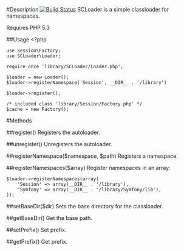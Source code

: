 #Description [![Build Status](https://secure.travis-ci.org/The-Who/SCLoader.png)](http://travis-ci.org/The-Who/SCLoader)
SCLoader is a simple classloader for namespaces.

Requires PHP 5.3

##Usage
    <?php
        
    use Session\Factory;
    use SCLoader\Loader;

    require_once 'library/SCLoader/Loader.php';

    $loader = new Loader();
    $loader->registerNamespace('Session', __DIR__ . '/library')

    $loader->register();
    
    /* included class 'library/Session/Factory.php' */
    $cache = new Factory();

#Methods

##register()
Registers the autoloader.

##unregister()
Unregisters the autoloader.
   
##registerNamespace($namespace, $path)
Registers a namespace.

##registerNamespaces($array)
Register namespaces in an array:

    $loader->registerNamespaces(array(
        'Session' => array(__DIR__ . '/library'),
        'Symfony' => array(__DIR__ . '/library/Symfony/lib'),
    ));

##setBaseDir($dir)
Sets the base directory for the classloader.
 
##getBaseDir()
Get the base path.

##setPrefix()
Set prefix.

##getPrefix()
Get prefix.